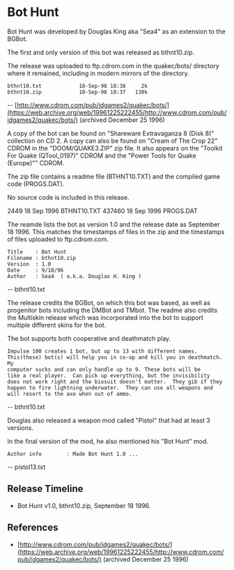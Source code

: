 # Bot Hunt

Bot Hunt was developed by Douglas King aka "Sea4" as an extension to the BGBot.

The first and only version of this bot was released as bthnt10.zip.

The release was uploaded to ftp.cdrom.com in the quakec/bots/ directory where it remained, including in modern mirrors of the directory.

	bthnt10.txt            18-Sep-96 18:38     2k
	bthnt10.zip            18-Sep-96 18:37   130k

-- [http://www.cdrom.com/pub/idgames2/quakec/bots/](https://web.archive.org/web/19961225222455/http://www.cdrom.com/pub/idgames2/quakec/bots/) (archived December 25 1996)

A copy of the bot can be found on "Shareware Extravaganza 8 (Disk 8)" collection on CD 2. A copy can also be found on "Cream of The Crop 22" CDROM in the "DOOM/QUAKE3.ZIP" zip file. It also appears on the "Toolkit For Quake (QTool_0197)" CDROM and the "Power Tools for Quake (Europe)"" CDROM.

The zip file contains a readme file (BTHNT10.TXT) and the compiled game code (PROGS.DAT).

No source code is included in this release.

   2449 18 Sep  1996 BTHNT10.TXT
 437460 18 Sep  1996 PROGS.DAT


The reamde lists the bot as version 1.0 and the release date as September 18 1996. This matches the timestamps of files in the zip and the timestamps of files uploaded to ftp.cdrom.com.

	Title    : Bot Hunt
	Filename : bthnt10.zip
	Version  : 1.0
	Date     : 9/18/96
	Author   : Sea4  ( a.k.a. Douglas H. King )

-- bthnt10.txt

The release credits the BGBot, on which this bot was based, as well as progenitor bots including the DMBot and TMbot. The readme also credits the Multiskin release which was incorporated into the bot to support multiple different skins for the bot.

The bot supports both cooperative and deathmatch play.

	Impulse 100 creates 1 bot, but up to 13 with different names.
	This(these) bot(s) will help you in co-op and kill you in deathmatch. My
	computer sucks and can only handle up to 9. These bots will be
	like a real player.  Can pick up everything, but the invisibility
	does not work right and the biosuit doesn't matter.  They gib if they
	happen to fire lightning underwater.  They can use all weapons and
	will resort to the axe when out of ammo.

-- bthnt10.txt

Douglas also released a weapon mod called "Pistol" that had at least 3 versions.

In the final version of the mod, he also mentioned his "Bot Hunt" mod.

	Author info        : Made Bot Hunt 1.0 ...

-- pistol13.txt




## Release Timeline

* Bot Hunt v1.0, bthnt10.zip, September 18 1996.


## References

* [http://www.cdrom.com/pub/idgames2/quakec/bots/](https://web.archive.org/web/19961225222455/http://www.cdrom.com/pub/idgames2/quakec/bots/) (archived December 25 1996)



